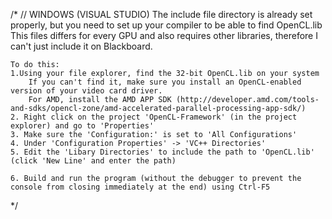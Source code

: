 /*
    // WINDOWS (VISUAL STUDIO)
    The include file directory is already set properly, but you need to set up your compiler to be able to find OpenCL.lib
    This files differs for every GPU and also requires other libraries, therefore I can't just include it on Blackboard.

    To do this:
    1.Using your file explorer, find the 32-bit OpenCL.lib on your system
        If you can't find it, make sure you install an OpenCL-enabled version of your video card driver.
        For AMD, install the AMD APP SDK (http://developer.amd.com/tools-and-sdks/opencl-zone/amd-accelerated-parallel-processing-app-sdk/)
    2. Right click on the project 'OpenCL-Framework' (in the project explorer) and go to 'Properties'
    3. Make sure the 'Configuration:' is set to 'All Configurations'
    4. Under 'Configuration Properties' -> 'VC++ Directories'
    5. Edit the 'Libary Directories' to include the path to 'OpenCL.lib' (click 'New Line' and enter the path)

    6. Build and run the program (without the debugger to prevent the console from closing immediately at the end) using Ctrl-F5
*/